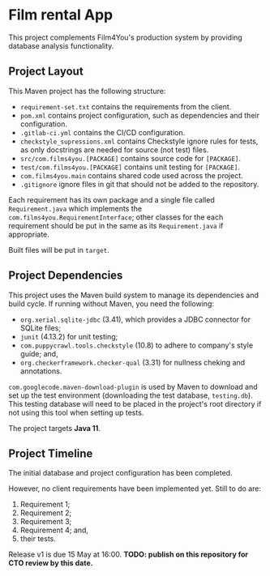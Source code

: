 # Film rental App

This project complements Film4You's production system by providing database analysis functionality.

## Project Layout
This Maven project has the following structure:
- `requirement-set.txt` contains the requirements from the client.
- `pom.xml` contains project configuration, such as dependencies and their configuration.
- `.gitlab-ci.yml` contains the CI/CD configuration.
- `checkstyle_supressions.xml` contains Checkstyle ignore rules for tests, as only docstrings are needed for source (not test) files.
- `src/com.films4you.[PACKAGE]` contains source code for `[PACKAGE]`.
- `test/com.films4you.[PACKAGE]` contains unit testing for `[PACKAGE]`.
- `com.films4you.main` contains shared code used across the project.
- `.gitignore` ignore files in git that should not be added to the repository.

Each requirement has its own package and a single file called `Requirement.java` which implements the `com.films4you.RequirementInterface`; other classes for the each requirement should be put in the same as its `Requirement.java` if appropriate.

Built files will be put in `target`.

## Project Dependencies
This project uses the Maven build system to manage its dependencies and build cycle.
If running without Maven, you need the following:
- `org.xerial.sqlite-jdbc` (3.41), which provides a JDBC connector for SQLite files;
- `junit` (4.13.2) for unit testing;
- `com.puppycrawl.tools.checkstyle` (10.8) to adhere to company's style guide; and,
- `org.checkerframework.checker-qual` (3.31) for nullness cheking and annotations.

`com.googlecode.maven-download-plugin` is used by Maven to download and set up the test environment (downloading the test database, `testing.db`). This testing database will need to be placed in the project's root directory if not using this tool when setting up tests.

The project targets **Java 11**.

## Project Timeline
The initial database and project configuration has been completed.

However, no client requirements have been implemented yet. Still to do are:
1. Requirement 1;
2. Requirement 2;
3. Requirement 3;
4. Requirement 4; and,
5. their tests.

Release v1 is due 15 May at 16:00.
**TODO: publish on this repository for CTO review by this date.**

